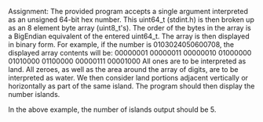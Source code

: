 Assignment:
  The provided program accepts a single argument interpreted as an unsigned 64-bit hex number.
  This uint64_t (stdint.h) is then broken up as an 8 element byte array (uint8_t's).
  The order of the bytes in the array is a BigEndian equivalent of the entered uint64_t.
  The array is then displayed in binary form.
  For example, if the number is 0103024050600708, the displayed array contents will be:
    00000001
    00000011
    00000010
    01000000
    01010000
    01100000
    00000111
    00001000
  All ones are to be interpreted as land.
  All zeroes, as well as the area around the array of digits, are to be interpreted as water.
  We then consider land portions adjacent vertically or horizontally as part of the same island.
  The program should then display the number islands.

  In the above example, the number of islands output should be 5.

